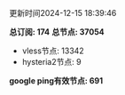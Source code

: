 更新时间2024-12-15 18:39:46

**总订阅: 174**
**总节点: 37054**
- vless节点: 13342
- hysteria2节点: 9

**google ping有效节点: 691**
